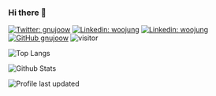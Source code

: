 ### Hi there 👋

[![Twitter: gnujoow](https://img.shields.io/twitter/follow/gnujoow?style=flat-square&logo=twitter)](https://twitter.com/gnujoow)
[![Linkedin: woojung](https://img.shields.io/badge/-woojung-blue?style=flat-square&logo=Linkedin&logoColor=white&link=https://www.linkedin.com/in/wjkim90/)](https://www.linkedin.com/in/wjkim90/)
[![Linkedin: woojung](https://img.shields.io/badge/-gnujoow-orange?style=flat-square&logo=stackoverflow&logoColor=white&link=https://stackoverflow.com/users/1805575/gnujoow/)](https://stackoverflow.com/users/1805575/gnujoow)
[![GitHub gnujoow](https://img.shields.io/github/followers/gnujoow?label=follow&style=social)](https://github.com/gnujoow)
![visitor](https://visitor-badge.glitch.me/badge?page_id=gnujoow.gnujoow&style=flat-square)

![Top Langs](https://github-readme-stats.vercel.app/api/top-langs/?username=gnujoow&hide=TeX&layout=compact)

![Github Stats](https://github-readme-stats.vercel.app/api?username=gnujoow&count_private=true&show_icons=true&include_all_commits=true)

![Profile last updated](https://img.shields.io/github/last-commit/gnujoow/gnujoow/main?label=Last%20updated&style=flat)

<!--
**gnujoow/gnujoow** is a ✨ _special_ ✨ repository because its `README.md` (this file) appears on your GitHub profile.

Here are some ideas to get you started:

- 🔭 I’m currently working on ...
- 🌱 I’m currently learning ...
- 👯 I’m looking to collaborate on ...
- 🤔 I’m looking for help with ...
- 💬 Ask me about ...
- 📫 How to reach me: ...
- 😄 Pronouns: ...
- ⚡ Fun fact: ...
-->
